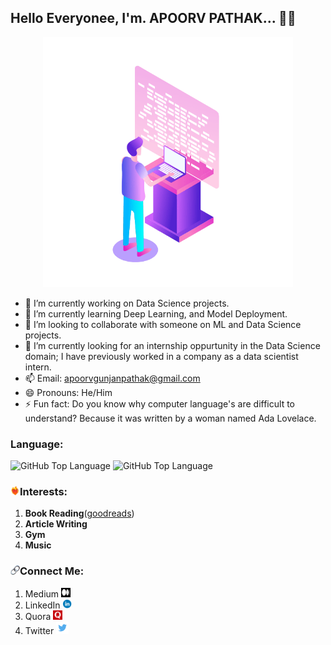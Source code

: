 ## Hello Everyonee, I'm. APOORV PATHAK... 👋👋

<p align = 'center'>
  <img src = './Computer Developer.gif' alt = 'Apoorv Pathak' width = '400' height = '400'>
</p>

<!--
**ApoorvPathak2003/ApoorvPathak2003** is a ✨ _special_ ✨ repository because its `README.md` (this file) appears on your GitHub profile.
Here are some ideas to get you started:
-->

- 🔭 I’m currently working on Data Science projects.
- 🌱 I’m currently learning Deep Learning, and Model Deployment.
- 👯 I’m looking to collaborate with someone on ML and Data Science projects.
- 🤔 I’m currently looking for an internship oppurtunity in the Data Science domain; I have previously worked in a company as a data scientist intern. 
- 📫 Email: apoorvgunjanpathak@gmail.com
- 😄 Pronouns: He/Him
- ⚡ Fun fact: Do you know why computer language's are difficult to understand? Because it was written by a woman named Ada Lovelace.

### Language:
![GitHub Top Language](https://img.shields.io/github/languages/top/ApoorvPathak2003/Anti-Money-Laundetring-System)
![GitHub Top Language](https://img.shields.io/github/languages/top/ApoorvPathak2003/Market-Basket-Data-Analytics)

### <img src = './Passion.gif' alt = 'Passion' width = '15' height = '15'>Interests:
1. **Book Reading**(<a href = 'https://www.goodreads.com/user/show/164208181-apoorv-gunjan-pathak'>goodreads</a>)
2. **Article Writing**
3. **Gym**
4. **Music**

### <img src = './Link.png' alt = 'Connect' width = '15' height = '15'>Connect Me:
1. Medium <a href = 'https://medium.com/@apoorvnpathak'><img src = './Medium.png' alt = 'Apoorv Pathak - Medium' width = '15' height = '15'></a>
2. LinkedIn <a href = 'https://www.linkedin.com/in/apoorv-pathak-a3b1931ba/'><img src = './LinkedIn.png' alt = 'Apoorv Pathak - LinkedIn' width = '15' height = '15'></a>
3. Quora <a href = 'https://www.quora.com/profile/Apoorv-Gunjan-Pathak'><img src = './Quora.png' alt = 'Apoorv Pathak - Quora' width = '15' height = '15'></a>
3. Twitter <a href = 'https://twitter.com/ApoorvPathak20'><img src = './twitter.png' alt = 'Apoorv Pathak - Twitter' width = '20' height = '20'></a>
